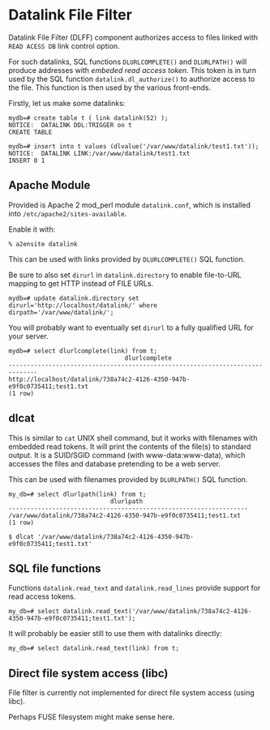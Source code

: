 Datalink File Filter
====================

Datalink File Filter (DLFF) component authorizes access to files linked with `READ ACESS DB` link control option.

For such datalinks, SQL functions `DLURLCOMPLETE()` and `DLURLPATH()` will produce addresses with *embeded read access token*.
This token is in turn used by the SQL function `datalink.dl_authorize()` to authorize access to the file. 
This function is then used by the various front-ends.

Firstly, let us make some datalinks:

    mydb=# create table t ( link datalink(52) );
    NOTICE:  DATALINK DDL:TRIGGER on t
    CREATE TABLE

    mydb=# insert into t values (dlvalue('/var/www/datalink/test1.txt'));
    NOTICE:  DATALINK LINK:/var/www/datalink/test1.txt
    INSERT 0 1


Apache Module
-------------

Provided is Apache 2 mod_perl module `datalink.conf`, which is installed into `/etc/apache2/sites-available`.

Enable it with:

    % a2ensite datalink

This can be used with links provided by `DLURLCOMPLETE()` SQL function. 

Be sure to also set `dirurl` in `datalink.directory` to enable file-to-URL mapping to get HTTP instead of FILE URLs.

    mydb=# update datalink.directory set dirurl='http://localhost/datalink/' where dirpath='/var/www/datalink/';

You will probably want to eventually set `dirurl` to a fully qualified URL for your server.

    mydb=# select dlurlcomplete(link) from t;
                                    dlurlcomplete                                 
    ------------------------------------------------------------------------------
    http://localhost/datalink/738a74c2-4126-4350-947b-e9f0c0735411;test1.txt
    (1 row)


dlcat
-----

This is similar to `cat` UNIX shell command, but it works with filenames with embedded read tokens.
It will print the contents of the file(s) to standard output. 
It is a SUID/SGID command (with www-data:www-data), which accesses the files and database pretending to
be a web server.

This can be used with filenames provided by `DLURLPATH()` SQL function. 

    my_db=# select dlurlpath(link) from t;
                                dlurlpath                             
    ------------------------------------------------------------------
    /var/www/datalink/738a74c2-4126-4350-947b-e9f0c0735411;test1.txt
    (1 row)

    $ dlcat '/var/www/datalink/738a74c2-4126-4350-947b-e9f0c0735411;test1.txt'


SQL file functions
------------------

Functions `datalink.read_text` and `datalink.read_lines` provide support for read access tokens.

    my_db=# select datalink.read_text('/var/www/datalink/738a74c2-4126-4350-947b-e9f0c0735411;test1.txt');

It will probably be easier still to use them with datalinks directly:

    my_db=# select datalink.read_text(link) from t;


Direct file system access (libc)
--------------------------------

File filter is currently not implemented for direct file system access (using libc). 

Perhaps FUSE filesystem might make sense here. 
